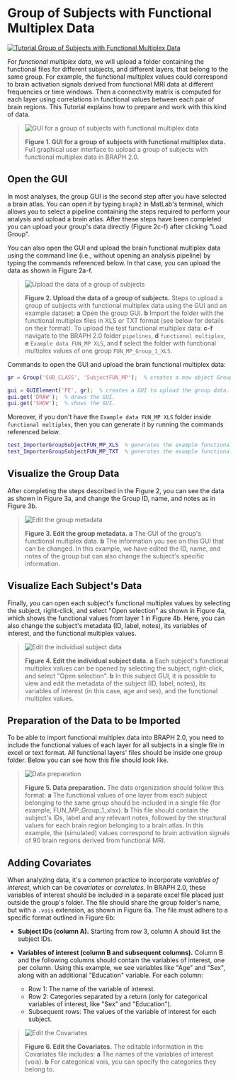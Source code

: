 # Group of Subjects with Functional Multiplex Data

[![Tutorial Group of Subjects with Functional Multiplex Data](https://img.shields.io/badge/PDF-Download-red?style=flat-square&logo=adobe-acrobat-reader)](tut_gr_st.pdf)

For *functional multiplex data*, we will upload a folder containing the functional files for different subjects, and different layers, that belong to the same group. For example, the functional multiplex values could correspond to brain activation signals derived from functional MRI data at different frequencies or time windows.  Then a connectivity matrix is computed for each layer using correlations in functional values between each pair of brain regions. This Tutorial explains how to prepare and work with this kind of data.

> ![GUI for a group of subjects with functional multiplex data](fig01.jpg)
> 
> **Figure 1. GUI for a group of subjects with functional multiplex data.**
> Full graphical user interface to upload a group of subjects with functional multiplex data in BRAPH 2.0.

## Open the GUI

In most analyses, the group GUI is the second step after you have selected a brain atlas. You can open it by typing `braph2` in MatLab's terminal, which allows you to select a pipeline containing the steps required to perform your analysis and upload a brain atlas. After these steps have been completed you can upload your group's data directly (Figure 2c-f) after clicking "Load Group". 

You can also open the GUI and upload the brain functional multiplex data using the command line (i.e., without opening an analysis pipeline) by typing the commands referenced below. In that case, you can upload the data as shown in Figure 2a-f.

> ![Upload the data of a group of subjects](fig02.jpg)
> 
> **Figure 2. Upload the data of a group of subjects.**
> Steps to upload a group of subjects with functional multiplex data using the GUI and an example dataset:
> **a** Open the group GUI.
> **b** Import the folder with the functional multiplex files in XLS or TXT format (see below for details on their format).
>	To upload the test functional multiplex data:
> **c-f** navigate to the BRAPH 2.0 folder `pipelines`, **d** `functional multiplex`, **e** `Example data FUN_MP XLS`, and **f** select the folder with functional multiplex values of one group `FUN_MP_Group_1_XLS`.

Commands to open the GUI and upload the brain functional multiplex data:

```matlab
gr = Group('SUB_CLASS', 'SubjectFUN_MP');  % creates a new object Group to use functional multiplex values for assessing connectivity i.e., SubjectFUN_MP.

gui = GUIElement('PE', gr);  % creates a GUI to upload the group data.
gui.get('DRAW');  % draws the GUI.
gui.get('SHOW');  % shows the GUI.
```
Moreover, if you don't have the `Example data FUN_MP XLS` folder inside `functional multiplex`, then you can generate it by running the commands referenced below.

```matlab
test_ImporterGroupSubjectFUN_MP_XLS  % generates the example functional multiplex XLS data folder.
test_ImporterGroupSubjectFUN_MP_TXT  % generates the example functional multiplex TXT data folder.
```

## Visualize the Group Data

After completing the steps described in the Figure 2, you can see the data as shown in Figure 3a, and change the Group ID, name, and notes as in Figure 3b.

> ![Edit the group metadata](fig03.jpg)
> 
> **Figure 3. Edit the group metadata.** 
> **a** The GUI of the group's functional multiplex data.
> **b** The information you see on this GUI that can be changed. In this example, we have edited the ID, name, and notes of the group but can also change the subject's specific information.

## Visualize Each Subject's Data

Finally, you can open each subject's functional multiplex values by selecting the subject, right-click, and select "Open selection" as shown in Figure 4a, which shows the functional values from layer 1 in Figure 4b. Here, you can also change the subject's metadata (ID, label, notes), its variables of interest, and the functional multiplex values.

> ![Edit the individual subject data](fig04.jpg)
> 
> **Figure 4. Edit the individual subject data.** 
> **a** Each subject's functional multiplex values can be opened by selecting the subject,  right-click, and select "Open selection".
> **b** In this subject GUI, it is possible to view and edit the metadata of the subject (ID, label, notes), its variables of interest (in this case, age and sex), and the functional multiplex values. 

## Preparation of the Data to be Imported

To be able to import functional multiplex data into BRAPH 2.0, you need to include the functional values of each layer for all subjects in a single file in excel or text format. All functional layers' files should be inside one group folder. Below you can see how this file should look like.

> ![Data preparation](fig05.jpg)
>
> **Figure 5. Data preparation.**
> The data organization should follow this format:
> **a** The functional values of one layer from each subject belonging to the same group should be included in a single file (for example, FUN_MP_Group_1_xlsx). 
> **b** This file should contain the subject's IDs, label and any relevant notes, followed by the structural values for each brain region belonging to a brain atlas. In this example, the (simulated) values correspond to brain activation signals of 90 brain regions derived from functional MRI.
 
## Adding Covariates

When analyzing data, it's a common practice to incorporate *variables of interest*, which can be *covariates* or *correlates*. In BRAPH 2.0, these variables of interest should be included in a separate excel file placed just outside the group's folder. The file should share the group folder's name, but with a `.vois` extension, as shown in Figure 6a. The file must adhere to a specific format outlined in Figure 6b:

- **Subject IDs (column A).** Starting from row 3, column A should list the subject IDs.
  
- **Variables of interest (column B and subsequent columns).** Column B and the following columns should contain the variables of interest, one per column. Using this example, we see variables like "Age" and "Sex", along with an additional "Education" variable. For each column:
  - Row 1: The name of the variable of interest.
  - Row 2: Categories separated by a return (only for categorical variables of interest, like "Sex" and "Education").
  - Subsequent rows: The values of the variable of interest for each subject.

> ![Edit the Covariates](fig06.jpg)
>
> **Figure 6. Edit the Covariates.**
> The editable information in the Covariates file includes:
> **a** The names of the variables of interest (vois).
> **b** For categorical vois, you can specify the categories they belong to.

